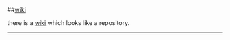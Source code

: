 ##[wiki](https://github.com/punkieL/learning/wiki)

there is a [wiki](https://github.com/punkieL/learning/wiki) which looks like a repository.

---

